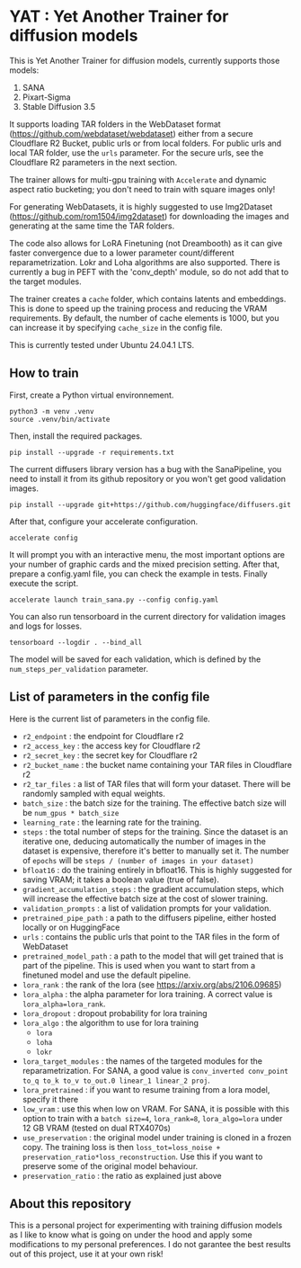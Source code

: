 # YAT : Yet Another Trainer for diffusion models



This is Yet Another Trainer for diffusion models, currently supports those models:
1. SANA
2. Pixart-Sigma
3. Stable Diffusion 3.5

It supports loading TAR folders in the WebDataset format (https://github.com/webdataset/webdataset) either from a secure Cloudflare R2 Bucket, public urls or from local folders. For public urls and local TAR folder, use the `urls` parameter. For the secure urls, see the Cloudflare R2 parameters in the next section.

The trainer allows for multi-gpu training with `Accelerate` and dynamic aspect ratio bucketing; you don't need to train with square images only!

For generating WebDatasets, it is highly suggested to use Img2Dataset (https://github.com/rom1504/img2dataset) for downloading the images and generating at the same time the TAR folders.

The code also allows for LoRA Finetuning (not Dreambooth) as it can give faster convergence due to a lower parameter count/different reparametrization. Lokr and Loha algorithms are also supported. There is currently a bug in PEFT with the 'conv_depth' module, so do not add that to the target modules.

The trainer creates a `cache` folder, which contains latents and embeddings. This is done to speed up the training process and reducing the VRAM requirements. By default, the number of cache elements is 1000, but you can increase it by specifying `cache_size` in the config file.

This is currently tested under Ubuntu 24.04.1 LTS.

## How to train

First, create a Python virtual environnement.

    python3 -m venv .venv
    source .venv/bin/activate

Then, install the required packages.

    pip install --upgrade -r requirements.txt

The current diffusers library version has a bug with the SanaPipeline, you need to install it from its github repository or you won't get good validation images.

    pip install --upgrade git+https://github.com/huggingface/diffusers.git

After that, configure your accelerate configuration.

    accelerate config

It will prompt you with an interactive menu, the most important options are your number of graphic cards and the mixed precision setting.
After that, prepare a config.yaml file, you can check the example in tests. 
Finally execute the script.

    accelerate launch train_sana.py --config config.yaml

You can also run tensorboard in the current directory for validation images and logs for losses.

    tensorboard --logdir . --bind_all

The model will be saved for each validation, which is defined by the `num_steps_per_validation` parameter.

## List of parameters in the config file

Here is the current list of parameters in the config file.

- `r2_endpoint` : the endpoint for Cloudflare r2
- `r2_access_key` : the access key for Cloudflare r2
- `r2_secret_key` : the secret key for Cloudflare r2
- `r2_bucket_name` : the bucket name containing your TAR files in Cloudflare r2
- `r2_tar_files` : a list of TAR files that will form your dataset. There will be randomly sampled with equal weights.
- `batch_size` : the batch size for the training. The effective batch size will be `num_gpus * batch_size`
- `learning_rate` : the learning rate for the training.
- `steps` : the total number of steps for the training. Since the dataset is an iterative one, deducing automatically the number of images in the dataset is expensive, therefore it's better to manually set it. The number of `epochs` will be `steps / (number of images in your dataset)`
- `bfloat16` : do the training entirely in bfloat16. This is highly suggested for saving VRAM; it takes a boolean value (true of false).
- `gradient_accumulation_steps` : the gradient accumulation steps, which will increase the effective batch size at the cost of slower training.
- `validation_prompts` : a list of validation prompts for your validation.
- `pretrained_pipe_path` : a path to the diffusers pipeline, either hosted locally or on HuggingFace
- `urls` : contains the public urls that point to the TAR files in the form of WebDataset
- `pretrained_model_path` : a path to the model that will get trained that is part of the pipeline. This is used when you want to start from a finetuned model and use the default pipeline.
- `lora_rank` : the rank of the lora (see https://arxiv.org/abs/2106.09685)
- `lora_alpha` : the alpha parameter for lora training. A correct value is `lora_alpha=lora_rank`.
- `lora_dropout` : dropout probability for lora training
- `lora_algo` : the algorithm to use for lora training
  - `lora`
  - `loha`
  - `lokr`
- `lora_target_modules` : the names of the targeted modules for the reparametrization. For SANA, a good value is `conv_inverted conv_point to_q to_k to_v to_out.0 linear_1 linear_2 proj`.
- `lora_pretrained` : if you want to resume training from a lora model, specify it there
- `low_vram` : use this when low on VRAM. For SANA, it is possible with this option to train with a `batch size=4`, `lora_rank=8`, `lora_algo=lora` under 12 GB VRAM (tested on dual RTX4070s)
- `use_preservation` : the original model under training is cloned in a frozen copy. The training loss is then `loss_tot=loss_noise + preservation_ratio*loss_reconstruction`. Use this if you want to preserve some of the original model behaviour.
- `preservation_ratio` : the ratio as explained just above

## About this repository

This is a personal project for experimenting with training diffusion models as I like to know what is going on under the hood and apply some modifications to my personal preferences. I do not garantee the best results out of this project, use it at your own risk!